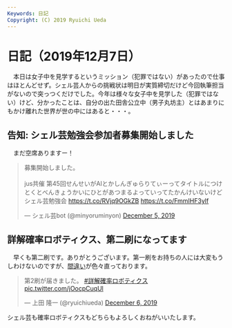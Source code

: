 ```yaml
---
Keywords: 日記
Copyright: (C) 2019 Ryuichi Ueda
---
```


# 日記（2019年12月7日） 

　本日は女子中を見学するというミッション（犯罪ではない）があったので仕事はほとんどせず。シェル芸人からの挑戦状は明日が実質締切だけど今回執筆担当がないので突っつくだけでした。今年は様々な女子中を見学した（犯罪ではない）けど、分かったことは、自分の出た田舎公立中（男子丸坊主）とはあまりにもかけ離れた世界が世の中にはあると・・・。



## 告知: シェル芸勉強会参加者募集開始しました

　まだ空席ありますー！

<blockquote class="twitter-tweet"><p lang="ja" dir="ltr">募集開始しました。<br><br>jus共催 第45回せんせいがAIとかしんぎゅらりてぃーってタイトルにつけとくとべんきょうかいにひとがあつまるよっていってたかんけいないけどシェル芸勉強会 <a href="https://t.co/RVjq9OGkZB">https://t.co/RVjq9OGkZB</a> <a href="https://t.co/FmmIHF3ylf">https://t.co/FmmIHF3ylf</a></p>&mdash; シェル芸bot (@minyoruminyon) <a href="https://twitter.com/minyoruminyon/status/1202401499348795392?ref_src=twsrc%5Etfw">December 5, 2019</a></blockquote> <script async src="https://platform.twitter.com/widgets.js" charset="utf-8"></script> 


## 詳解確率ロボティクス、第二刷になってます

　早くも第二刷です。ありがとうございます。第一刷をお持ちの人には大変もうしわけないのですが、[間違い](/?page=lnpr#typo)が色々直っております。

<blockquote class="twitter-tweet"><p lang="ja" dir="ltr">第2刷が届きました。 <a href="https://twitter.com/hashtag/%E8%A9%B3%E8%A7%A3%E7%A2%BA%E7%8E%87%E3%83%AD%E3%83%9C%E3%83%86%E3%82%A3%E3%82%AF%E3%82%B9?src=hash&amp;ref_src=twsrc%5Etfw">#詳解確率ロボティクス</a> <a href="https://t.co/jOocpCuqUl">pic.twitter.com/jOocpCuqUl</a></p>&mdash; 上田 隆一 (@ryuichiueda) <a href="https://twitter.com/ryuichiueda/status/1202941307175329794?ref_src=twsrc%5Etfw">December 6, 2019</a></blockquote> <script async src="https://platform.twitter.com/widgets.js" charset="utf-8"></script> 


シェル芸も確率ロボティクスもどちらもよろしくおねがいいたします。
